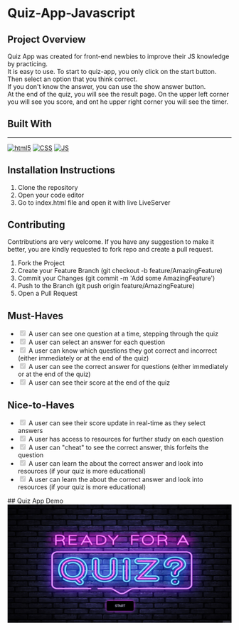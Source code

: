 # Quiz-App-Javascript

## Project Overview

Quiz App was created for front-end newbies to improve their JS knowledge by practicing.  
It is easy to use. To start to quiz-app, you only click on the start button. Then select an option that you think correct.  
If you don't know the answer, you can use the show answer button.  
At the end of the quiz, you will see the result page. On the upper left corner you will see you score, and ont he upper right corner you will see the timer.

## Built With

---

<p dir="auto">
  <a target="_blank" rel="noopener noreferrer" href="https://camo.githubusercontent.com/0c3a16a22ae058cfe38a06dc9ea16404cf006409262f547c9ccfa3ec8b30f71e/68747470733a2f2f696d672e736869656c64732e696f2f62616467652f2d48544d4c352d4533344632363f7374796c653d666c61742d737175617265266c6f676f3d68746d6c35266c6f676f436f6c6f723d7768697465"><img alt="html5" src="https://camo.githubusercontent.com/0c3a16a22ae058cfe38a06dc9ea16404cf006409262f547c9ccfa3ec8b30f71e/68747470733a2f2f696d672e736869656c64732e696f2f62616467652f2d48544d4c352d4533344632363f7374796c653d666c61742d737175617265266c6f676f3d68746d6c35266c6f676f436f6c6f723d7768697465" data-canonical-src="https://img.shields.io/badge/-HTML5-E34F26?style=flat-square&amp;logo=html5&amp;logoColor=white" style="max-width: 100%;"></a>
  <a target="_blank" rel="noopener noreferrer" href="https://camo.githubusercontent.com/af676aa114d3e054bb2d7b823f8b1dbf1814214d2c6f49e6a6cb70ab1837bd59/68747470733a2f2f696d672e736869656c64732e696f2f62616467652f2d4353532d3066363166613f7374796c653d666c61742d737175617265266c6f676f3d43535333266c6f676f436f6c6f723d7768697465"><img alt="CSS" src="https://camo.githubusercontent.com/af676aa114d3e054bb2d7b823f8b1dbf1814214d2c6f49e6a6cb70ab1837bd59/68747470733a2f2f696d672e736869656c64732e696f2f62616467652f2d4353532d3066363166613f7374796c653d666c61742d737175617265266c6f676f3d43535333266c6f676f436f6c6f723d7768697465" data-canonical-src="https://img.shields.io/badge/-CSS-0f61fa?style=flat-square&amp;logo=CSS3&amp;logoColor=white" style="max-width: 100%;"></a>
  <a target="_blank" rel="noopener noreferrer" href="https://camo.githubusercontent.com/1c4e4cd646ae3703d4a774f42acf2ef62f44f811b28d9a1170e09e65ebad2315/68747470733a2f2f696d672e736869656c64732e696f2f62616467652f2d4a6176615363726970742d6666626130383f7374796c653d666c61742d737175617265266c6f676f3d4a617661536372697074266c6f676f436f6c6f723d626c61636b"><img alt="JS" src="https://camo.githubusercontent.com/1c4e4cd646ae3703d4a774f42acf2ef62f44f811b28d9a1170e09e65ebad2315/68747470733a2f2f696d672e736869656c64732e696f2f62616467652f2d4a6176615363726970742d6666626130383f7374796c653d666c61742d737175617265266c6f676f3d4a617661536372697074266c6f676f436f6c6f723d626c61636b" data-canonical-src="https://img.shields.io/badge/-JavaScript-ffba08?style=flat-square&amp;logo=JavaScript&amp;logoColor=black" style="max-width: 100%;"></a>
 </p>

## Installation Instructions

1.  Clone the repository
2.  Open your code editor
3.  Go to index.html file and open it with live LiveServer

## Contributing

Contributions are very welcome. If you have any suggestion to make it better, you are kindly requested to fork repo and create a pull request.

1.  Fork the Project
2.  Create your Feature Branch (git checkout -b feature/AmazingFeature)
3.  Commit your Changes (git commit -m 'Add some AmazingFeature')
4.  Push to the Branch (git push origin feature/AmazingFeature)
5.  Open a Pull Request

## Must-Haves

 <ul class="contains-task-list">
<li class="task-list-item"><input type="checkbox" id="" disabled="" class="task-list-item-checkbox" checked=""> A user can see one question at a time, stepping through the quiz</li>
<li class="task-list-item"><input type="checkbox" id="" disabled="" class="task-list-item-checkbox" checked=""> A user can select an answer for each question</li>
<li class="task-list-item"><input type="checkbox" id="" disabled="" class="task-list-item-checkbox" checked=""> A user can know which questions they got correct and incorrect (either immediately or at the end of the quiz)</li>
<li class="task-list-item"><input type="checkbox" id="" disabled="" class="task-list-item-checkbox" checked=""> A user can see the correct answer for questions (either immediately or at the end of the quiz)</li>
<li class="task-list-item"><input type="checkbox" id="" disabled="" class="task-list-item-checkbox" checked=""> A user can see their score at the end of the quiz</li>
</ul>

## Nice-to-Haves

<ul class="contains-task-list">
<li class="task-list-item"><input type="checkbox" id="" disabled="" class="task-list-item-checkbox" checked=""> A user can see their score update in real-time as they select answers</li>

<li class="task-list-item"><input type="checkbox" id="" disabled="" class="task-list-item-checkbox" checked=""> A user has access to resources for further study on each question</li>

<li class="task-list-item"><input type="checkbox" id="" disabled="" class="task-list-item-checkbox" checked=""> A user can "cheat" to see the correct answer, this forfeits the question</li>

<li class="task-list-item"><input type="checkbox" id="" disabled="" class="task-list-item-checkbox" checked=""> A user can learn the about the correct answer and look into resources (if your quiz is more educational)</li>

<li class="task-list-item"><input type="checkbox" id="" disabled="" class="task-list-item-checkbox" checked=""> A user can learn the about the correct answer and look into resources (if your quiz is more educational)</li>

</ul>
 ## Quiz App Demo
 <img src="./img/Animation.gif" style="max-width: 100%;">
